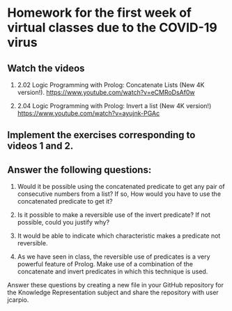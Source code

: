 # Homework for the first week of virtual classes due to the COVID-19 virus

## Watch the videos

1. 2.02 Logic Programming with Prolog: Concatenate Lists (New 4K version!).
   https://www.youtube.com/watch?v=eCMRoDsAf0w
   
2. 2.04 Logic Programming with Prolog: Invert a list (New 4K version!)
   https://www.youtube.com/watch?v=ayujnk-PGAc
   
## Implement the exercises corresponding to videos 1 and 2.

## Answer the following questions:

1. Would it be possible using the concatenated predicate to get any pair of consecutive numbers from a list? If so,
How would you have to use the concatenated predicate to get it?

2. Is it possible to make a reversible use of the invert predicate? If not possible, could you justify why?

3. It would be able to indicate which characteristic makes a predicate not reversible.

4. As we have seen in class, the reversible use of predicates is a very powerful feature of Prolog. Make use
   of a combination of the concatenate and invert predicates in which this technique is used.
   
Answer these questions by creating a new file in your GitHub repository for the Knowledge Representation subject and share the repository with user jcarpio.
